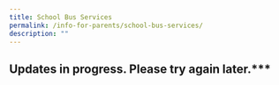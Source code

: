 ```yaml
---
title: School Bus Services
permalink: /info-for-parents/school-bus-services/
description: ""
---
```

## Updates in progress. Please try again later.***